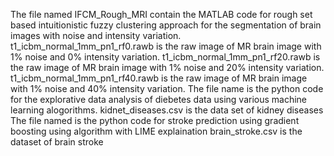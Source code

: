 The file named IFCM_Rough_MRI contain the MATLAB code for rough set based intuitionistic fuzzy clustering approach for the segmentation of brain images with noise and intensity variation.
t1_icbm_normal_1mm_pn1_rf0.rawb is the raw image of MR brain image with 1% noise and 0% intensity variation.
t1_icbm_normal_1mm_pn1_rf20.rawb is the raw image of MR brain image with 1% noise and 20% intensity variation.
t1_icbm_normal_1mm_pn1_rf40.rawb is the raw image of MR brain image with 1% noise and 40% intensity variation.
The file name is the python code for the explorative data analysis of diebetes data using various machine learning alogorithms.
kidnet_diseases.csv is the data set of kidney diseases
The file named is the python code for stroke prediction using gradient boosting using algorithm with LIME explaination
brain_stroke.csv is the dataset of brain stroke
